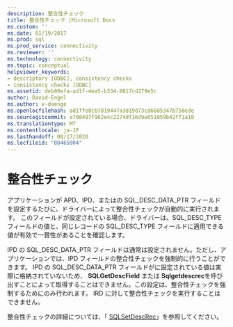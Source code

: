 ```yaml
---
description: 整合性チェック
title: 整合性チェック |Microsoft Docs
ms.custom: ''
ms.date: 01/19/2017
ms.prod: sql
ms.prod_service: connectivity
ms.reviewer: ''
ms.technology: connectivity
ms.topic: conceptual
helpviewer_keywords:
- descriptors [ODBC], consistency checks
- consistency checks [ODBC]
ms.assetid: deb80efa-ad1f-4ea5-b334-9817cd279e5c
author: David-Engel
ms.author: v-daenge
ms.openlocfilehash: ad1ffe0cb7819447a3819d73cd6605347b756ede
ms.sourcegitcommit: e700497f962e4c2274df16d9e651059b42ff1a10
ms.translationtype: MT
ms.contentlocale: ja-JP
ms.lasthandoff: 08/17/2020
ms.locfileid: "88465904"
---
```

# <a name="consistency-check"></a>整合性チェック
アプリケーションが APD、IPD、またはの SQL_DESC_DATA_PTR フィールドを設定するたびに、ドライバーによって整合性チェックが自動的に実行されます。 このフィールドが設定されている場合、ドライバーは、SQL_DESC_TYPE フィールドの値と、同じレコードの SQL_DESC_TYPE フィールドに適用できる値が有効で一貫性があることを確認します。  
  
 IPD の SQL_DESC_DATA_PTR フィールドは通常は設定されません。ただし、アプリケーションでは、IPD フィールドの整合性チェックを強制的に行うことができます。 IPD の SQL_DESC_DATA_PTR フィールドがに設定されている値は実際に格納されていないため、 **SQLGetDescField** または **Sqlgetdescrec**を呼び出すことによって取得することはできません。この設定は、整合性チェックを強制するためにのみ行われます。 IRD に対して整合性チェックを実行することはできません。  
  
 整合性チェックの詳細については、「 [SQLSetDescRec](../../../odbc/reference/syntax/sqlsetdescrec-function.md)」を参照してください。

